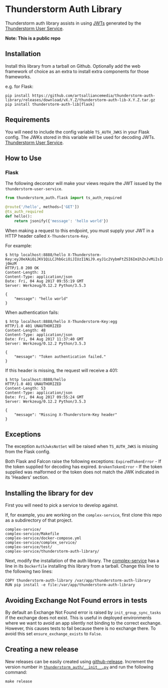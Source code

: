 Thunderstorm Auth Library
=========================

Thunderstorm auth library assists in using [JWTs](https://jwt.io/) generated by the
[Thunderstorm User Service](https://github.com/artsalliancemedia/thunderstorm-user-service).

**Note: This is a public repo**


Installation
------------

Install this library from a tarball on Github.
Optionally add the web framework of choice as an extra to install extra
components for those frameworks.

e.g. for Flask:
```
pip install https://github.com/artsalliancemedia/thunderstorm-auth-library/releases/download/vX.Y.Z/thunderstorm-auth-lib-X.Y.Z.tar.gz
pip install thunderstorm-auth-lib[flask]
```


Requirements
------------

You will need to include the config variable `TS_AUTH_JWKS` in your Flask config. The JWKs stored in this variable
will be used for decoding JWTs.
[Thunderstorm User Service](https://github.com/artsalliancemedia/thunderstorm-user-service#using-your-jwt).


How to Use
----------

### Flask

The following decorator will make your views require the JWT issued by the `thunderstorm-user-service`.

```python
from thunderstorm_auth.flask import ts_auth_required

@route('/hello', methods=['GET'])
@ts_auth_required
def hello():
    return jsonify({'message': 'hello world'})
```

When making a request to this endpoint, you must supply your JWT in a HTTP header called
`X-Thunderstorm-Key`.

For example:

```
$ http localhost:8888/hello X-Thunderstorm-Key:eyJ0eXAiOiJKV1QiLCJhbGciOiJIUzI1NiJ9.eyJ1c2VybmFtZSI6Im1hZnJvMiIsInBlcm1pc3Npb25zIjoiKiIsImV4cCI6MTUwMTg0NTk0OH0.uhRFnfqIaZ91A5xgbqKqQPjdBuOYsuMzIEHA7-j0mzM
HTTP/1.0 200 OK
Content-Length: 31
Content-Type: application/json
Date: Fri, 04 Aug 2017 09:55:19 GMT
Server: Werkzeug/0.12.2 Python/3.5.3

{
    "message": "hello world"
}
```

When authentication fails:

```
$ http localhost:8888/hello X-Thunderstorm-Key:egg
HTTP/1.0 401 UNAUTHORIZED
Content-Length: 48
Content-Type: application/json
Date: Fri, 04 Aug 2017 11:37:40 GMT
Server: Werkzeug/0.12.2 Python/3.5.3

{
    "message": "Token authentication failed."
}
```

If this header is missing, the request will receive a 401:

```
$ http localhost:8888/hello
HTTP/1.0 401 UNAUTHORIZED
Content-Length: 53
Content-Type: application/json
Date: Fri, 04 Aug 2017 09:55:24 GMT
Server: Werkzeug/0.12.2 Python/3.5.3

{
    "message": "Missing X-Thunderstorm-Key header"
}
```


Exceptions
----------

The exception `AuthJwksNotSet` will be raised when `TS_AUTH_JWKS` is missing from the
Flask config.

Both Flask and Falcon raise the following exceptions:
`ExpiredTokenError` - If the token supplied for decoding has expired.
`BrokenTokenError` - If the token supplied was malformed or the token does not match the JWK indicated in its 'Headers' section.

Installing the library for dev
------------------------------

First you will need to pick a service to develop against.

If, for example, you are working on the `complex-service`, first clone this repo as a subdirectory
of that project.

    complex-service/
    complex-service/Makefile
    complex-service/docker-compose.yml
    complex-service/complex_service/
    complex-service/test/
    complex-service/thunderstorm-auth-library/

Next, modify the installation of the auth library. The [complex-service](https://github.com/artsalliancemedia/complex-service/blob/master/env_conf/Dockerfile#L27)
has a line in its `Dockerfile` installing this library from a tarball. Change this line to the
following two lines:

    COPY thunderstorm-auth-library /var/app/thunderstorm-auth-library
    RUN pip install -e file:/var/app/thunderstorm-auth-library

Avoiding Exchange Not Found errors in tests
-------------------------------------------

By default an Exchange Not Found error is raised by `init_group_sync_tasks` if
the exchange does not exist. This is useful in deployed environments where
we want to avoid an app silently not binding to the correct exchange. However,
this causes tests to fail because there is no exchange there. To avoid this
set `ensure_exchange_exists` to `False`.


Creating a new release
----------------------

New releases can be easily created using [github-release](https://github.com/aktau/github-release).
Increment the version number in [`thunderstorm_auth/__init__.py`](./thunderstorm_auth/__init__.py)
and run the following command:

    make release
